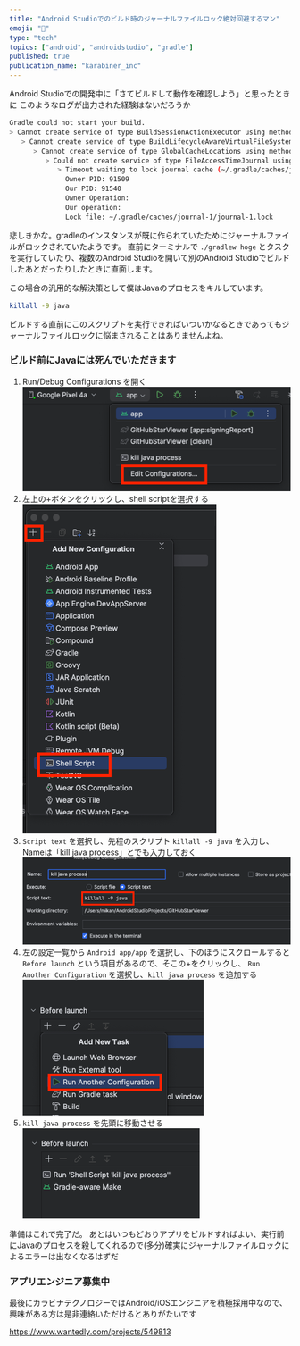 ```yaml
---
title: "Android Studioでのビルド時のジャーナルファイルロック絶対回避するマン"
emoji: "🔑"
type: "tech"
topics: ["android", "androidstudio", "gradle"]
published: true
publication_name: "karabiner_inc"
---
```


Android Studioでの開発中に「さてビルドして動作を確認しよう」と思ったときに
このようなログが出力された経験はないだろうか

```sh
Gradle could not start your build.
> Cannot create service of type BuildSessionActionExecutor using method LauncherServices$ToolingBuildSessionScopeServices.createActionExecutor() as there is a problem with parameter #21 of type FileSystemWatchingInformation.
   > Cannot create service of type BuildLifecycleAwareVirtualFileSystem using method VirtualFileSystemServices$GradleUserHomeServices.createVirtualFileSystem() as there is a problem with parameter #7 of type GlobalCacheLocations.
      > Cannot create service of type GlobalCacheLocations using method GradleUserHomeScopeServices.createGlobalCacheLocations() as there is a problem with parameter #1 of type List<GlobalCache>.
         > Could not create service of type FileAccessTimeJournal using GradleUserHomeScopeServices.createFileAccessTimeJournal().
            > Timeout waiting to lock journal cache (~/.gradle/caches/journal-1). It is currently in use by another Gradle instance.
              Owner PID: 91509
              Our PID: 91540
              Owner Operation: 
              Our operation: 
              Lock file: ~/.gradle/caches/journal-1/journal-1.lock
```

悲しきかな。gradleのインスタンスが既に作られていたためにジャーナルファイルがロックされていたようです。
直前にターミナルで `./gradlew hoge` とタスクを実行していたり、複数のAndroid Studioを開いて別のAndroid Studioでビルドしたあとだったりしたときに直面します。

この場合の汎用的な解決策として僕はJavaのプロセスをキルしています。

```sh
killall -9 java
```

ビルドする直前にこのスクリプトを実行できればいついかなるときであってもジャーナルファイルロックに悩まされることはありませんよね。

### ビルド前にJavaには死んでいただきます

1. Run/Debug Configurations を開く
  ![](/images/9ce0dbb64ccf14/edit-configuration.png)
1. 左上の+ボタンをクリックし、shell scriptを選択する
  ![](/images/9ce0dbb64ccf14/add-shell-script.png)
1. `Script text` を選択し、先程のスクリプト `killall -9 java` を入力し、Nameは「kill java process」とでも入力しておく
  ![](/images/9ce0dbb64ccf14/kill-java-process.png)
1. 左の設定一覧から `Android app/app` を選択し、下のほうにスクロールすると `Before launch` という項目があるので、そこの+をクリックし、 `Run Another Configuration` を選択し、`kill java process` を追加する
  ![](/images/9ce0dbb64ccf14/add-another-configuration.png)
1. `kill java process` を先頭に移動させる
  ![](/images/9ce0dbb64ccf14/before-launch-shell-script.png)

準備はこれで完了だ。
あとはいつもどおりアプリをビルドすればよい、実行前にJavaのプロセスを殺してくれるので(多分)確実にジャーナルファイルロックによるエラーは出なくなるはずだ


### アプリエンジニア募集中

最後にカラビナテクノロジーではAndroid/iOSエンジニアを積極採用中なので、興味がある方は是非連絡いただけるとありがたいです

https://www.wantedly.com/projects/549813
